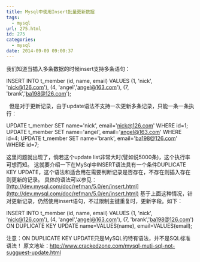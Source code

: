 ```yaml
---
title: Mysql中使用Insert批量更新数据
tags:
  - mysql
url: 275.html
id: 275
categories:
  - mysql
date: 2014-09-09 09:00:37
---
```


我们知道当插入多条数据的时候insert支持多条语句：

INSERT INTO t_member (id, name, email) VALUES
    (1, 'nick', 'nick@126.com'),
    (4, 'angel','angel@163.com'),
    (7, 'brank','ba198@126.com');

  但是对于更新记录，由于update语法不支持一次更新多条记录，只能一条一条执行：

UPDATE t_member SET name='nick', email='nick@126.com' WHERE id=1;
UPDATE t_member SET name='angel', email='angel@163.com' WHERE id=4;
UPDATE t_member SET name='brank', email='ba198@126.com' WHERE id=7;

这里问题就出现了，倘若这个update list非常大时(譬如说5000条)，这个执行率可想而知。 这就要介绍一下在MySql中INSERT语法具有一个条件DUPLICATE KEY UPDATE，这个语法和适合用在需要判断记录是否存在，不存在则插入存在则更新的记录。 具体的语法可以参见：[http://dev.mysql.com/doc/refman/5.0/en/insert.html](http://dev.mysql.com/doc/refman/5.0/en/insert.html) 基于上面这种情况，针对更新记录，仍然使用insert语句，不过限制主键重复时，更新字段。如下：

INSERT INTO t_member (id, name, email) VALUES
    (1, 'nick', 'nick@126.com'),
    (4, 'angel','angel@163.com'),
    (7, 'brank','ba198@126.com')
ON DUPLICATE KEY UPDATE name=VALUES(name), email=VALUES(email);

注意：ON DUPLICATE KEY UPDATE只是MySQL的特有语法，并不是SQL标准语法！ 原文地址：http://www.crackedzone.com/mysql-muti-sql-not-sugguest-update.html